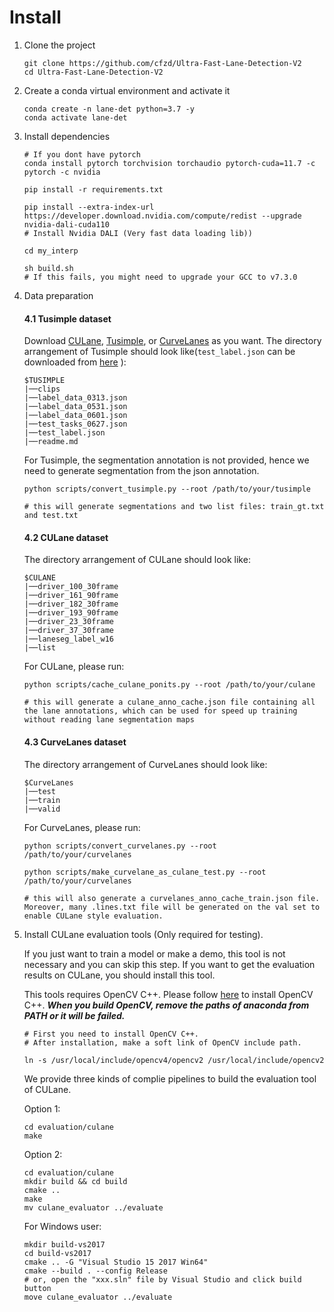 # Install

1. Clone the project

   ```Shell
   git clone https://github.com/cfzd/Ultra-Fast-Lane-Detection-V2
   cd Ultra-Fast-Lane-Detection-V2
   ```

1. Create a conda virtual environment and activate it

   ```Shell
   conda create -n lane-det python=3.7 -y
   conda activate lane-det
   ```

1. Install dependencies

   ```Shell
   # If you dont have pytorch
   conda install pytorch torchvision torchaudio pytorch-cuda=11.7 -c pytorch -c nvidia

   pip install -r requirements.txt

   pip install --extra-index-url https://developer.download.nvidia.com/compute/redist --upgrade nvidia-dali-cuda110
   # Install Nvidia DALI (Very fast data loading lib))

   cd my_interp

   sh build.sh
   # If this fails, you might need to upgrade your GCC to v7.3.0
   ```

1. Data preparation

   #### **4.1 Tusimple dataset**

   Download [CULane](https://xingangpan.github.io/projects/CULane.html), [Tusimple](https://github.com/TuSimple/tusimple-benchmark/issues/3), or [CurveLanes](https://github.com/SoulmateB/CurveLanes) as you want. The directory arrangement of Tusimple should look like(`test_label.json` can be downloaded from [here](https://github.com/TuSimple/tusimple-benchmark/issues/3) ):

   ```
   $TUSIMPLE
   |──clips
   |──label_data_0313.json
   |──label_data_0531.json
   |──label_data_0601.json
   |──test_tasks_0627.json
   |──test_label.json
   |──readme.md
   ```

   For Tusimple, the segmentation annotation is not provided, hence we need to generate segmentation from the json annotation.

   ```Shell
   python scripts/convert_tusimple.py --root /path/to/your/tusimple

   # this will generate segmentations and two list files: train_gt.txt and test.txt
   ```

   #### **4.2 CULane dataset**

   The directory arrangement of CULane should look like:

   ```
   $CULANE
   |──driver_100_30frame
   |──driver_161_90frame
   |──driver_182_30frame
   |──driver_193_90frame
   |──driver_23_30frame
   |──driver_37_30frame
   |──laneseg_label_w16
   |──list
   ```

   For CULane, please run:

   ```Shell
   python scripts/cache_culane_ponits.py --root /path/to/your/culane

   # this will generate a culane_anno_cache.json file containing all the lane annotations, which can be used for speed up training without reading lane segmentation maps
   ```

   #### **4.3 CurveLanes dataset**

   The directory arrangement of CurveLanes should look like:

   ```
   $CurveLanes
   |──test
   |──train
   |──valid
   ```

   For CurveLanes, please run:

   ```Shell
   python scripts/convert_curvelanes.py --root /path/to/your/curvelanes

   python scripts/make_curvelane_as_culane_test.py --root /path/to/your/curvelanes

   # this will also generate a curvelanes_anno_cache_train.json file. Moreover, many .lines.txt file will be generated on the val set to enable CULane style evaluation.
   ```

1. Install CULane evaluation tools (Only required for testing).

   If you just want to train a model or make a demo, this tool is not necessary and you can skip this step. If you want to get the evaluation results on CULane, you should install this tool.

   This tools requires OpenCV C++. Please follow [here](https://docs.opencv.org/master/d7/d9f/tutorial_linux_install.html) to install OpenCV C++. ***When you build OpenCV, remove the paths of anaconda from PATH or it will be failed.***

   ```Shell
   # First you need to install OpenCV C++.
   # After installation, make a soft link of OpenCV include path.

   ln -s /usr/local/include/opencv4/opencv2 /usr/local/include/opencv2
   ```

   We provide three kinds of complie pipelines to build the evaluation tool of CULane.

   Option 1:

   ```Shell
   cd evaluation/culane
   make
   ```

   Option 2:

   ```Shell
   cd evaluation/culane
   mkdir build && cd build
   cmake ..
   make
   mv culane_evaluator ../evaluate
   ```

   For Windows user:

   ```Shell
   mkdir build-vs2017
   cd build-vs2017
   cmake .. -G "Visual Studio 15 2017 Win64"
   cmake --build . --config Release
   # or, open the "xxx.sln" file by Visual Studio and click build button
   move culane_evaluator ../evaluate
   ```
